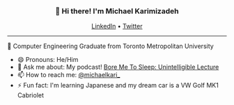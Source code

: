 <h3 align="center">👋 Hi there! I'm Michael Karimizadeh</h3>
<p align="center">
  <a href="https://www.linkedin.com/in/michaelkari/">LinkedIn</a> •
  <a href="https://twitter.com/michaelkari_">Twitter</a>
</p>

---
🌱 Computer Engineering Graduate from Toronto Metropolitan University

- 😄 Pronouns: He/Him
- 💬 Ask me about: My podcast! [Bore Me To Sleep: Unintelligible Lecture](https://anchor.fm/allmiggs)
- 📫 How to reach me: [@michaelkari_](https://twitter.com/michaelkari_)
- ⚡ Fun fact: I'm learning Japanese and my dream car is a VW Golf MK1 Cabriolet

<!--
**michaelkari/michaelkari** is a ✨ _special_ ✨ repository because its `README.md` (this file) appears on your GitHub profile.

Here are some ideas to get you started:

- 🔭 I’m currently working on ...
- 🌱 I’m currently learning ...
- 👯 I’m looking to collaborate on ...
- 🤔 I’m looking for help with ...
- 💬 Ask me about ...
- 📫 How to reach me: ...
- 😄 Pronouns: ...
- ⚡ Fun fact: ...
-->
